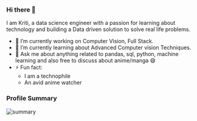 ### Hi there 👋 

I am Kriti, a data science engineer with a passion for learning about technology and building a Data driven solution to solve real life problems. 

- 🔭 I’m currently working on Computer Vision, Full Stack.
- 🌱 I’m currently learning about Advanced Computer vision Techniques.
- 💬 Ask me about anything related to pandas, sql, python, machine learning and also free to discuss about anime/manga 😄
- ⚡ Fun fact: 
    - I am a technophile
    - An avid anime watcher


### Profile Summary

![summary](https://github-readme-stats.vercel.app/api?username=ninjakx&show_icons=true&theme=radical)
    


